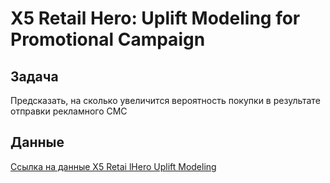 # X5 Retail Hero: Uplift Modeling for Promotional Campaign

## Задача 
Предсказать, на сколько увеличится вероятность покупки в результате отправки рекламного СМС

## Данные
[Ссылка на данные X5 Retai lHero Uplift Modeling](https://ods.ai/competitions/x5-retailhero-uplift-modeling/data)

